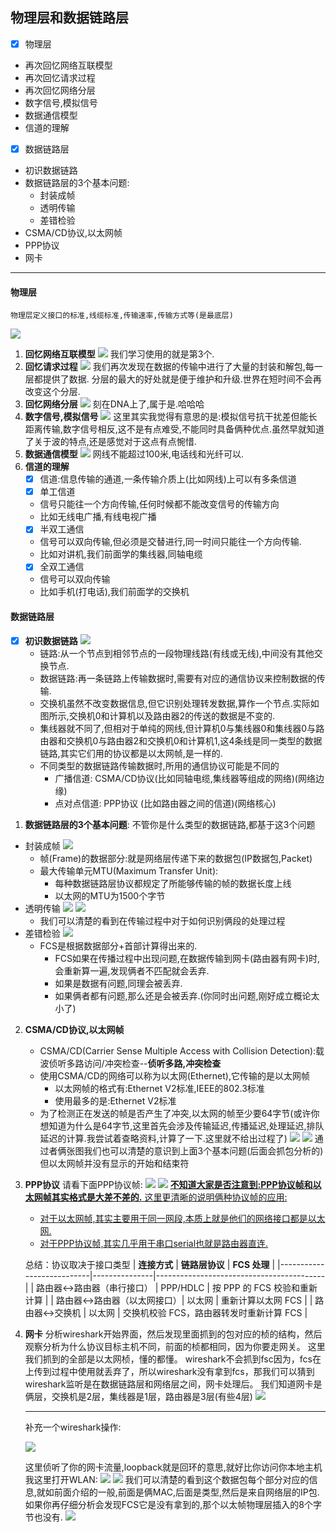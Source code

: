 ## 物理层和数据链路层
* [x] 物理层
* 再次回忆网络互联模型
* 再次回忆请求过程
* 再次回忆网络分层
* 数字信号,模拟信号
* 数据通信模型
* 信道的理解
* [x] 数据链路层
* 初识数据链路
* 数据链路层的3个基本问题:
  * 封装成帧
  * 透明传输
  * 差错检验
* CSMA/CD协议,以太网帧
* PPP协议
* 网卡



---
#### 物理层
    物理层定义接口的标准,线缆标准,传输速率,传输方式等(是最底层)
![](./image/物理层.png)
1. **回忆网络互联模型**
   ![](./image/网络互联模型.png)
   我们学习使用的就是第3个.
2. **回忆请求过程**
   ![](./image/请求过程.png)
   我们再次发现在数据的传输中进行了大量的封装和解包,每一层都提供了数据.
   分层的最大的好处就是便于维护和升级.世界在短时间不会再改变这个分层.
3. **回忆网络分层**
   ![](./image/网络分层.png)
   刻在DNA上了,属于是.哈哈哈
4. **数字信号,模拟信号**
   ![](./image/信号.png)
   这里其实我觉得有意思的是:模拟信号抗干扰差但能长距离传输,数字信号相反,这不是有点难受,不能同时具备俩种优点.虽然早就知道了关于波的特点,还是感觉对于这点有点惋惜.
5. **数据通信模型**
   ![](./image/数据通信模型.png)
   网线不能超过100米,电话线和光纤可以.
6. **信道的理解**
   * [x] 信道:信息传输的通道,一条传输介质上(比如网线)上可以有多条信道
   * [x] 单工信道
   * 信号只能往一个方向传输,任何时候都不能改变信号的传输方向
   * 比如无线电广播,有线电视广播
   * [x] 半双工通信
   * 信号可以双向传输,但必须是交替进行,同一时间只能往一个方向传输.
   * 比如对讲机,我们前面学的集线器,同轴电缆
   * [x] 全双工通信
   * 信号可以双向传输
   * 比如手机(打电话),我们前面学的交换机

#### 数据链路层
* [x] **初识数据链路**
    ![](./image/数据链路层.png)
    * 链路:从一个节点到相邻节点的一段物理线路(有线或无线),中间没有其他交换节点.
    * 数据链路:再一条链路上传输数据时,需要有对应的通信协议来控制数据的传输.
    * 交换机虽然不改变数据信息,但它识别处理转发数据,算作一个节点.实际如图所示,交换机0和计算机以及路由器2的传送的数据是不变的.
    * 集线器就不同了,但相对于单纯的网线,但计算机0与集线器0和集线器0与路由器和交换机0与路由器2和交换机0和计算机1,这4条线是同一类型的数据链路,其实它们用的协议都是以太网帧,是一样的.
    * 不同类型的数据链路传输数据时,所用的通信协议可能是不同的
      * 广播信道: CSMA/CD协议(比如同轴电缆,集线器等组成的网络)(网络边缘)
      * 点对点信道: PPP协议 (比如路由器之间的信道)(网络核心) 
1. **数据链路层的3个基本问题**:
      不管你是什么类型的数据链路,都基于这3个问题
  * 封装成帧
      ![](./image/封装成帧.png)
     *  帧(Frame)的数据部分:就是网络层传递下来的数据包(IP数据包,Packet)
     *  最大传输单元MTU(Maximum Transfer Unit):
        * 每种数据链路层协议都规定了所能够传输的帧的数据长度上线
        * 以太网的MTU为1500个字节  
  * 透明传输
     ![](./image/透明传输1.png)
      ![](./image/透明传输2.png)
    *  我们可以清楚的看到在传输过程中对于如何识别俩段的处理过程
  * 差错检验
      ![](./image/差错检测.png)
      * FCS是根据数据部分+首部计算得出来的.
        * FCS如果在传播过程中出现问题,在数据传输到网卡(路由器有网卡)时,会重新算一遍,发现俩者不匹配就会丢弃.
        * 如果是数据有问题,同理会被丢弃.
        * 如果俩者都有问题,那么还是会被丢弃.(你同时出问题,刚好成立概论太小了)  
2. **CSMA/CD协议,以太网帧**
   * CSMA/CD(Carrier Sense Multiple Access with Collision Detection):载波侦听多路访问/冲突检查--**侦听多路,冲突检查**
   * 使用CSMA/CD的网络可以称为以太网(Ethernet),它传输的是以太网帧
     * 以太网帧的格式有:Ethernet V2标准,IEEE的802.3标准
     * 使用最多的是:Ethernet V2标准 
   * 为了检测正在发送的帧是否产生了冲突,以太网的帧至少要64字节(或许你想知道为什么是64字节,这里首先会涉及传输延迟,传播延迟,处理延迟,排队延迟的计算.我尝试着查略资料,计算了一下.这里就不给出过程了)
   ![](./image/以太网帧1.png)
   ![](./image/以太网帧2.png)
   通过者俩张图我们也可以清楚的意识到上面3个基本问题(后面会抓包分析的)但以太网帧并没有显示的开始和结束符
3. **PPP协议**
   请看下面PPP协议帧:
   ![](./image/PPP协议帧1.png)
   ![](./image/PPP协议帧2.png)
   <u>**不知道大家是否注意到:PPP协议帧和以太网帧其实格式是大差不差的.**
   这里更清晰的说明俩种协议帧的应用:
   * 对于以太网帧,其实主要用于同一网段,本质上就是他们的网络接口都是以太网.
   * 对于PPP协议帧,其实几乎用于串口serial也就是路由器直连.
   </u>

      总结：协议取决于接口类型
      | **连接方式**               | **链路层协议** | **FCS 处理**                              |
      |---------------------------|---------------|------------------------------------------|
      | 路由器↔路由器（串行接口）   | PPP/HDLC      | 按 PPP 的 FCS 校验和重新计算              |
      | 路由器↔路由器（以太网接口）| 以太网        | 重新计算以太网 FCS                        |
      | 路由器↔交换机              | 以太网        | 交换机校验 FCS，路由器转发时重新计算 FCS  |
4. **网卡**
   分析wireshark开始界面，然后发现里面抓到的包对应的桢的结构，然后观察分析为什么协议目标主机不同，前面的桢都相同，因为你要走网关。
   这里我们抓到的全部是以太网桢，懂的都懂。
   wireshark不会抓到fsc因为，fcs在上传到过程中使用就丢弃了，所以wireshark没有拿到fcs，那我们可以猜到wireshark监听是在数据链路层和网络层之间，网卡处理后。
   我们知道网卡是俩层，交换机是2层，集线器是1层，路由器是3层(有些4层)
   ![](./image/网卡.png)

   ---
   补充一个wireshark操作:

   ![](./image/wireshark.png)
   
   这里侦听了你的网卡流量,loopback就是回环的意思,就好比你访问你本地主机
   我这里打开WLAN:
   ![](./image/分析1.png)
   ![](./image/分析2.png)
   我们可以清楚的看到这个数据包每个部分对应的信息,就如前面介绍的一般,前面是俩MAC,后面是类型,然后是来自网络层的IP包.
   如果你再仔细分析会发现FCS它是没有拿到的,那个以太帧物理层插入的8个字节也没有.
   ![](./image/有点意思.png)